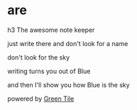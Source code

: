 # are
h3 The awesome note keeper

just write there and don't look for a name

don't look for the sky

writing turns you out of Blue

and then I'll show you how Blue is the sky



powered by [Green Tile](https://github.com/GreenTile)
